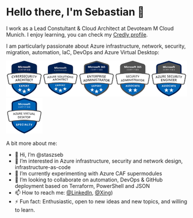 
# Hello there, I'm Sebastian 👋

I work as a Lead Constultant & Cloud Architect at Devoteam M Cloud Munich. I enjoy learning, you can check my [Credly profile](https://www.credly.com/users/sebastian-staszek/badges).
<p>
I am particularly passionate about Azure infrastructure, network, security, migration, automation, IaC, DevOps and Azure Virtual Desktop:
<p>
<img src="microsoft-cybersecurity-architect-expert-600x600.png" alt="Microsoft Cybersecurity Architect Expert" width="98" height="98"/><img src="microsoft-certified-azure-solutions-architect-expert-600x600.png" alt="Azure Solutions Architect Expert" width="98" height="98"/><img src="microsoft365-enterprise-adminstrator-expert-600x600.png" alt="Enterprise Administrator Expert" width="98" height="98"/><img src="microsoft365-security-administrator-associate-600x600.png" alt="SecurityAdministratorAssociate" width="98" height="98"/><img src="azure-security-engineer-associate600x600.png" alt="AzureSecurityEngineerAssociate" width="98" height="98"/><img src="azure-virtual-desktop-specialty-600x600.png" alt="AzureVirtualDesktopSpecialty" width="98" height="98"/>

A bit more about me:
- 👋 Hi, I’m @staszseb
- 👀 I’m interested in Azure infrastructure, security and network design, infrastructure-as-code 
- 🌱 I’m currently experimenting with Azure CAF supermodules
- 💞️ I’m looking to collaborate on automation, DevOps & GitHub deployment based on Terraform, PowerShell and JSON
- 📫 How to reach me: [@LinkedIn](https://www.linkedin.com/in/sebastian-staszek-7a964a187/), [@Xing](https://www.xing.com/profile/Sebastian_Staszek/web_profiles?expandNeffi=true))
- ⚡ Fun fact: Enthusiastic, open to new ideas and new topics, and willing to learn.

<!---
staszseb/staszseb is a ✨ special ✨ repository because its `README.md` (this file) appears on your GitHub profile.
You can click the Preview link to take a look at your changes.
--->
